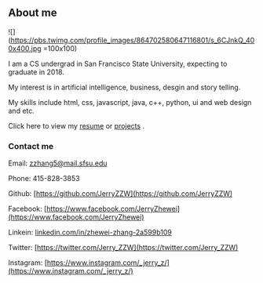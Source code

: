 ## About me

![](https://pbs.twimg.com/profile_images/864702580647116801/s_6CJnkQ_400x400.jpg =100x100)

I am a CS undergrad in San Francisco State University, expecting to graduate in 2018.

My interest is in artificial intelligence, business, desgin and story telling.

My skills include html, css, javascript, java, c++, python, ui and web design and etc. 

Click here to view my [resume](https://docs.google.com/document/d/1k8kzXrE0PIU3JHlOcUSDZk9PNbncBW7LwH5nDWKovdQ/edit?usp=sharing) or [projects](https://github.com/JerryZZW?tab=repositories) .

### Contact me

Email: zzhang5@mail.sfsu.edu

Phone: 415-828-3853

Github: [https://github.com/JerryZZW](https://github.com/JerryZZW)

Facebook: [https://www.facebook.com/JerryZhewei](https://www.facebook.com/JerryZhewei)

Linkein: [linkedin.com/in/zhewei-zhang-2a599b109](linkedin.com/in/zhewei-zhang-2a599b109)

Twitter: [https://twitter.com/Jerry_ZZW](https://twitter.com/Jerry_ZZW)

Instagram: [https://www.instagram.com/_jerry_z/](https://www.instagram.com/_jerry_z/)

